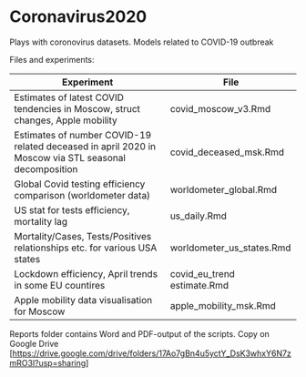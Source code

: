# Coronavirus2020
Plays with coronovirus datasets. Models related to COVID-19 outbreak 


Files and experiments:

Experiment | File
---| ---
Estimates of latest COVID tendencies in Moscow, struct changes, Apple mobility | covid_moscow_v3.Rmd
Estimates of number COVID-19 related deceased in april 2020 in Moscow via STL seasonal decomposition | covid_deceased_msk.Rmd
Global Covid testing efficiency comparison (worldometer data)  | worldometer_global.Rmd
US stat for tests efficiency, mortality lag  | us_daily.Rmd
Mortality/Cases, Tests/Positives relationships etc. for various USA states | worldometer_us_states.Rmd
Lockdown efficiency, April trends in some EU countires  | covid_eu_trend estimate.Rmd
Apple mobility data visualisation for Moscow  | apple_mobility_msk.Rmd



Reports folder contains Word and PDF-output of the scripts.
Copy on Google Drive [https://drive.google.com/drive/folders/17Ao7gBn4u5yctY_DsK3whxY6N7zmRO3l?usp=sharing]
